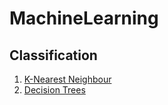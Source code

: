# MachineLearning

## Classification

1. [K-Nearest Neighbour](https://github.com/jeznacki/MachineLearning/blob/main/ML0101EN-Clas-K-Nearest-neighbors-CustCat-py-v1.ipynb)
2. [Decision Trees](https://github.com/jeznacki/MachineLearning/blob/main/ML0101EN-Clas-Decision-Trees-drug-py-v1.ipynb)
